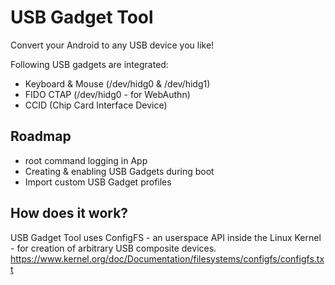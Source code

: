 # USB Gadget Tool
Convert your Android to any USB device you like!

Following USB gadgets are integrated:
* Keyboard & Mouse (/dev/hidg0 & /dev/hidg1)
* FIDO CTAP (/dev/hidg0 - for WebAuthn)
* CCID (Chip Card Interface Device)

## Roadmap
* root command logging in App
* Creating & enabling USB Gadgets during boot
* Import custom USB Gadget profiles

## How does it work?
USB Gadget Tool uses ConfigFS - an userspace API inside the Linux Kernel - for creation of arbitrary USB composite devices.
https://www.kernel.org/doc/Documentation/filesystems/configfs/configfs.txt